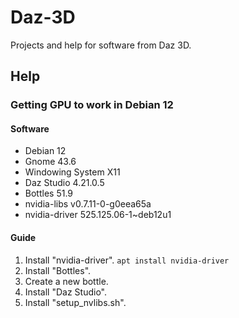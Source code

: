 # Daz-3D
Projects and help for software from Daz 3D.

## Help

### Getting GPU to work in Debian 12

#### Software
* Debian 12
* Gnome 43.6
* Windowing System X11
* Daz Studio 4.21.0.5
* Bottles 51.9
* nvidia-libs v0.7.11-0-g0eea65a
* nvidia-driver 525.125.06-1~deb12u1

#### Guide
1. Install "nvidia-driver". `apt install nvidia-driver`
1. Install "Bottles".
1. Create a new bottle.
1. Install "Daz Studio".
1. Install "setup_nvlibs.sh".
